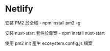 # Netlify

安裝 PM2 於全域 - npm install pm2 -g

安裝 nuxt-start 套件於專案 - npm install nuxt-start

使用 pm2 init 產生 ecosystem.config.js 檔案
